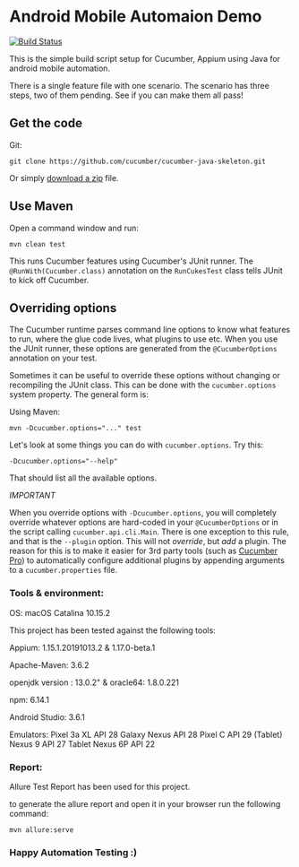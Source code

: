 # Android Mobile Automaion Demo

[![Build Status](https://travis-ci.org/cucumber/cucumber-java-skeleton.svg?branch=master)](https://travis-ci.org/cucumber/cucumber-java-skeleton)

This is the simple build script setup for Cucumber, Appium using Java for android mobile automation.

There is a single feature file with one scenario. The scenario has three steps, two of them pending. See if you can make them all pass!

## Get the code

Git:

    git clone https://github.com/cucumber/cucumber-java-skeleton.git
    
Or simply [download a zip](https://github.com/majdy86/Mobile_Automation.git/archive/master.zip) file.

## Use Maven

Open a command window and run:

    mvn clean test

This runs Cucumber features using Cucumber's JUnit runner. The `@RunWith(Cucumber.class)` annotation on the `RunCukesTest`
class tells JUnit to kick off Cucumber.


## Overriding options

The Cucumber runtime parses command line options to know what features to run, where the glue code lives, what plugins to use etc.
When you use the JUnit runner, these options are generated from the `@CucumberOptions` annotation on your test.

Sometimes it can be useful to override these options without changing or recompiling the JUnit class. This can be done with the
`cucumber.options` system property. The general form is:

Using Maven:

    mvn -Dcucumber.options="..." test

Let's look at some things you can do with `cucumber.options`. Try this:

    -Dcucumber.options="--help"

That should list all the available options.

*IMPORTANT*

When you override options with `-Dcucumber.options`, you will completely override whatever options are hard-coded in
your `@CucumberOptions` or in the script calling `cucumber.api.cli.Main`. There is one exception to this rule, and that
is the `--plugin` option. This will not _override_, but _add_ a plugin. The reason for this is to make it easier
for 3rd party tools (such as [Cucumber Pro](https://cucumber.pro/)) to automatically configure additional plugins by appending arguments to a `cucumber.properties`
file.

### Tools & environment:

OS: macOS Catalina 10.15.2

This project has been tested against the following tools:

Appium: 1.15.1.20191013.2 & 1.17.0-beta.1

Apache-Maven: 3.6.2

openjdk version : 13.0.2" &  oracle64: 1.8.0.221

npm: 6.14.1

Android Studio: 3.6.1

Emulators:
Pixel 3a XL API 28
Galaxy Nexus API 28
Pixel C API 29 (Tablet)
Nexus 9 API 27 Tablet
Nexus 6P API 22


### Report:

Allure Test Report has been used for this project.

to generate the allure report and open it in your browser run the following command:

    mvn allure:serve
    
### Happy Automation Testing  :)
